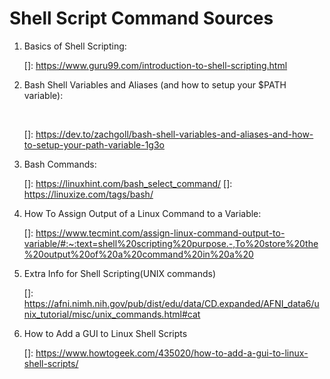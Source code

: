 # Shell Script Command Sources

1. Basics of Shell Scripting:

   []: https://www.guru99.com/introduction-to-shell-scripting.html

   

2. Bash Shell Variables and Aliases (and how to setup your $PATH variable):

   ​	

   []: https://dev.to/zachgoll/bash-shell-variables-and-aliases-and-how-to-setup-your-path-variable-1g3o

   

3. Bash Commands:

   []: https://linuxhint.com/bash_select_command/
   []: https://linuxize.com/tags/bash/

   

4. How To Assign Output of a Linux Command to a Variable:

   []: https://www.tecmint.com/assign-linux-command-output-to-variable/#:~:text=shell%20scripting%20purpose.-,To%20store%20the%20output%20of%20a%20command%20in%20a%20

   

5. Extra Info for Shell Scripting(UNIX commands)

   

   []: https://afni.nimh.nih.gov/pub/dist/edu/data/CD.expanded/AFNI_data6/unix_tutorial/misc/unix_commands.html#cat

   

6. How to Add a GUI to Linux Shell Scripts

   

   []: https://www.howtogeek.com/435020/how-to-add-a-gui-to-linux-shell-scripts/

   







